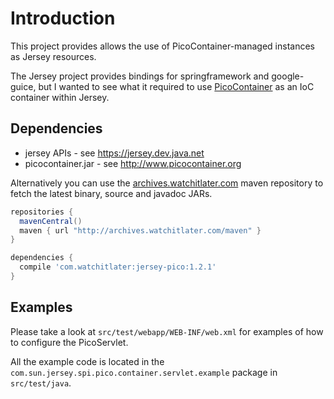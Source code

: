 Introduction
============

This project provides allows the use of PicoContainer-managed instances as Jersey resources.

The Jersey project provides bindings for springframework and google-guice, but I wanted to see what
it required to use [PicoContainer](http://www.picocontainer.org/) as an IoC container within Jersey.

Dependencies
------------

* jersey APIs - see https://jersey.dev.java.net
* picocontainer.jar - see http://www.picocontainer.org

Alternatively you can use the [archives.watchitlater.com](http://archives.watchitlater.com/maven) maven
repository to fetch the latest binary, source and javadoc JARs.

```groovy
repositories {
  mavenCentral()
  maven { url "http://archives.watchitlater.com/maven" }
}

dependencies {
  compile 'com.watchitlater:jersey-pico:1.2.1'
}
```

Examples
--------

Please take a look at `src/test/webapp/WEB-INF/web.xml` for examples of how to configure the PicoServlet.

All the example code is located in the `com.sun.jersey.spi.pico.container.servlet.example` package in `src/test/java`.
